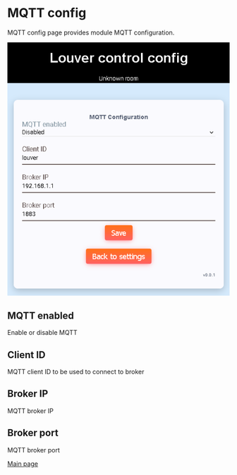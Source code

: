 # MQTT config
MQTT config page provides module MQTT configuration.

![MQTT config](mqtt_config.png)

## MQTT enabled
Enable or disable MQTT

## Client ID
MQTT client ID to be used to connect to broker

## Broker IP
MQTT broker IP

## Broker port
MQTT broker port

[Main page](../README.md)
